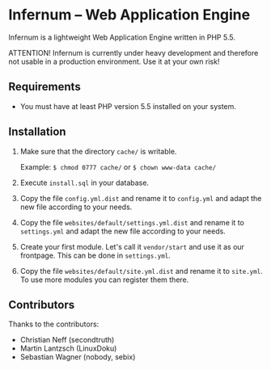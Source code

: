 Infernum – Web Application Engine
=================================

Infernum is a lightweight Web Application Engine written in PHP 5.5.

ATTENTION! Infernum is currently under heavy development and therefore not usable in a production environment. Use it at your own risk!


Requirements
------------

* You must have at least PHP version 5.5 installed on your system.


Installation
------------

1. Make sure that the directory `cache/` is writable.

     Example: `$ chmod 0777 cache/` or `$ chown www-data cache/`

2. Execute `install.sql` in your database.

3. Copy the file `config.yml.dist` and rename it to `config.yml` and adapt the new file according to your needs.

4. Copy the file `websites/default/settings.yml.dist` and rename it to `settings.yml` and adapt the new file according to your needs.

5. Create your first module. Let's call it `vendor/start` and use it as our frontpage. This can be done in `settings.yml`.

6. Copy the file `websites/default/site.yml.dist` and rename it to `site.yml`. To use more modules you can register them there.


Contributors
------------

Thanks to the contributors:

* Christian Neff (secondtruth)
* Martin Lantzsch (LinuxDoku)
* Sebastian Wagner (nobody, sebix)
